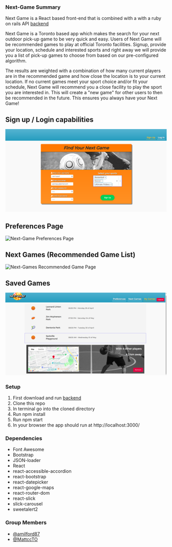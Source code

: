 ### Next-Game Summary

Next Game is a React based front-end that is combined with a with a ruby on rails API [backend](https://github.com/gabecadiz/next-game-rails-api)

Next Game is a Toronto based app which makes the search for your next outdoor pick-up game to be very quick and easy. Users of Next Game will be recommended games to play at official Toronto facilities. Signup, provide your location, schedule and interested sports and right away we will provide you a list of pick-up games to choose from based on our pre-configured algorithm.

The results are weighted with a combination of how many current players are in the recommended game and how close the location is to your current location. If no current games meet your sport choice and/or fit your schedule, Next Game will recommend you a close facility to play the sport you are interested in. This will create a "new game" for other users to then be recommended in the future. This ensures you always have your Next Game!

## Sign up / Login capabilities

![Next-Game SignUp](/assets/next-game-signup.png)

## Preferences Page

![Next-Game Preferences Page](/assets/next-game-preferences.gif)

## Next Games (Recommended Game List)

![Next-Games Recommended Game Page](/assets/next-game-game-recommendation.gif)

## Saved Games

![Next-Game Saved Games](/assets/next-game-saved-games.png)

### Setup

1. First download and run [backend](https://github.com/gabecadiz/next-game-rails-api)
2. Clone this repo
3. In terminal go into the cloned directory
4. Run npm install
5. Run npm start
6. In your browser the app should run at http://localhost:3000/

### Dependencies

- Font Awesome
- Bootstrap
- JSON-loader
- React
- react-accessible-accordion
- react-bootstrap
- react-datepicker
- react-google-maps
- react-router-dom
- react-slick
- slick-carousel
- sweetalert2

### Group Members

- [@amilford87](https://github.com/amilford87)
- [@MattccTO](https://github.com/MattccTO)

